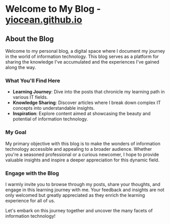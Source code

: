 # Welcome to My Blog - [yiocean.github.io](https://yiocean.github.io)

## About the Blog
Welcome to my personal blog, a digital space where I document my journey in the world of information technology. This blog serves as a platform for sharing the knowledge I've accumulated and the experiences I've gained along the way.

### What You'll Find Here
- **Learning Journey**: Dive into the posts that chronicle my learning path in various IT fields.
- **Knowledge Sharing**: Discover articles where I break down complex IT concepts into understandable insights.
- **Inspiration**: Explore content aimed at showcasing the beauty and potential of information technology.

### My Goal
My primary objective with this blog is to make the wonders of information technology accessible and appealing to a broader audience. Whether you're a seasoned professional or a curious newcomer, I hope to provide valuable insights and inspire a deeper appreciation for this dynamic field.

### Engage with the Blog
I warmly invite you to browse through my posts, share your thoughts, and engage in this learning journey with me. Your feedback and insights are not only welcomed but greatly appreciated as they enrich the learning experience for all of us.

Let's embark on this journey together and uncover the many facets of information technology!
